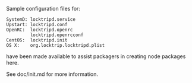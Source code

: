 Sample configuration files for:
```
SystemD: locktripd.service
Upstart: locktripd.conf
OpenRC:  locktripd.openrc
         locktripd.openrcconf
CentOS:  locktripd.init
OS X:    org.locktrip.locktripd.plist
```
have been made available to assist packagers in creating node packages here.

See doc/init.md for more information.
